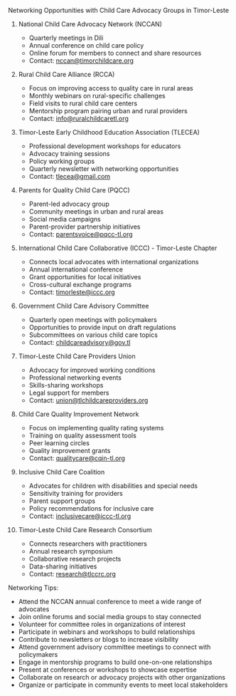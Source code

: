 Networking Opportunities with Child Care Advocacy Groups in Timor-Leste

1. National Child Care Advocacy Network (NCCAN)
   - Quarterly meetings in Dili
   - Annual conference on child care policy
   - Online forum for members to connect and share resources
   - Contact: nccan@timorchildcare.org

2. Rural Child Care Alliance (RCCA)
   - Focus on improving access to quality care in rural areas
   - Monthly webinars on rural-specific challenges
   - Field visits to rural child care centers
   - Mentorship program pairing urban and rural providers
   - Contact: info@ruralchildcaretl.org

3. Timor-Leste Early Childhood Education Association (TLECEA)
   - Professional development workshops for educators
   - Advocacy training sessions
   - Policy working groups
   - Quarterly newsletter with networking opportunities
   - Contact: tlecea@gmail.com

4. Parents for Quality Child Care (PQCC)
   - Parent-led advocacy group
   - Community meetings in urban and rural areas
   - Social media campaigns
   - Parent-provider partnership initiatives
   - Contact: parentsvoice@pqcc-tl.org

5. International Child Care Collaborative (ICCC) - Timor-Leste Chapter
   - Connects local advocates with international organizations
   - Annual international conference
   - Grant opportunities for local initiatives
   - Cross-cultural exchange programs
   - Contact: timorleste@iccc.org

6. Government Child Care Advisory Committee
   - Quarterly open meetings with policymakers
   - Opportunities to provide input on draft regulations
   - Subcommittees on various child care topics
   - Contact: childcareadvisory@gov.tl

7. Timor-Leste Child Care Providers Union
   - Advocacy for improved working conditions
   - Professional networking events
   - Skills-sharing workshops
   - Legal support for members
   - Contact: union@tlchildcareproviders.org

8. Child Care Quality Improvement Network
   - Focus on implementing quality rating systems
   - Training on quality assessment tools
   - Peer learning circles
   - Quality improvement grants
   - Contact: qualitycare@cqin-tl.org

9. Inclusive Child Care Coalition
   - Advocates for children with disabilities and special needs
   - Sensitivity training for providers
   - Parent support groups
   - Policy recommendations for inclusive care
   - Contact: inclusivecare@iccc-tl.org

10. Timor-Leste Child Care Research Consortium
    - Connects researchers with practitioners
    - Annual research symposium
    - Collaborative research projects
    - Data-sharing initiatives
    - Contact: research@tlccrc.org

Networking Tips:
- Attend the NCCAN annual conference to meet a wide range of advocates
- Join online forums and social media groups to stay connected
- Volunteer for committee roles in organizations of interest
- Participate in webinars and workshops to build relationships
- Contribute to newsletters or blogs to increase visibility
- Attend government advisory committee meetings to connect with policymakers
- Engage in mentorship programs to build one-on-one relationships
- Present at conferences or workshops to showcase expertise
- Collaborate on research or advocacy projects with other organizations
- Organize or participate in community events to meet local stakeholders